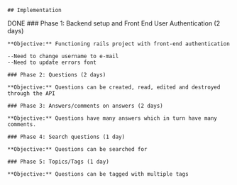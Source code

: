     ## Implementation

DONE    ### Phase 1: Backend setup and Front End User Authentication (2 days)

    **Objective:** Functioning rails project with front-end authentication

    --Need to change username to e-mail
    --Need to update errors font 

    ### Phase 2: Questions (2 days)

    **Objective:** Questions can be created, read, edited and destroyed through the API

    ### Phase 3: Answers/comments on answers (2 days)

    **Objective:** Questions have many answers which in turn have many comments.

    ### Phase 4: Search questions (1 day)

    **Objective:** Questions can be searched for

    ### Phase 5: Topics/Tags (1 day)

    **Objective:** Questions can be tagged with multiple tags
